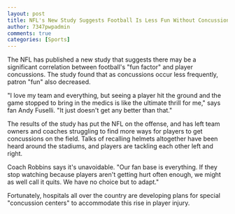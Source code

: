 ```yaml
---
layout: post
title: NFL's New Study Suggests Football Is Less Fun Without Concussions
author: 7347pwpadmin
comments: true
categories: [Sports]
---
```

The NFL has published a new study that suggests there may be a significant correlation between football's "fun factor" and player concussions. The study found that as concussions occur less frequently, patron "fun" also decreased.

"I love my team and everything, but seeing a player hit the ground and the game stopped to bring in the medics is like the ultimate thrill for me," says fan Andy Fuselli. "It just doesn't get any better than that."

The results of the study has put the NFL on the offense, and has left team owners and coaches struggling to find more ways for players to get concussions on the field. Talks of recalling helmets altogether have been heard around the stadiums, and players are tackling each other left and right.

Coach Robbins says it's unavoidable. "Our fan base is everything. If they stop watching because players aren't getting hurt often enough, we might as well call it quits. We have no choice but to adapt."

Fortunately, hospitals all over the country are developing plans for special "concussion centers" to accommodate this rise in player injury.
